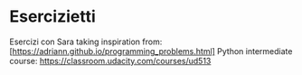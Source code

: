# Esercizietti
Esercizi con Sara taking inspiration from: [https://adriann.github.io/programming_problems.html]
Python intermediate course: https://classroom.udacity.com/courses/ud513